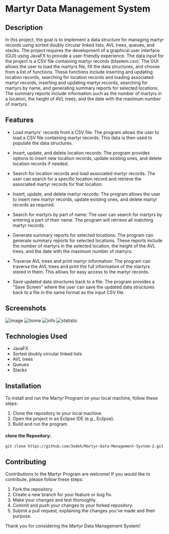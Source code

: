 # Martyr Data Management System

## Description
In this project, the goal is to implement a data structure for managing martyr records using sorted doubly circular linked lists, AVL trees, queues, and stacks. The project requires the development of a graphical user interface (GUI) using JavaFX to provide a user-friendly experience. The data input for the project is a CSV file containing martyr records (btselem.csv). The GUI allows the user to load the martyrs file, fill the data structures, and choose from a list of functions. These functions include inserting and updating location records, searching for location records and loading associated martyr records, inserting and updating martyr records, searching for martyrs by name, and generating summary reports for selected locations. The summary reports include information such as the number of martyrs in a location, the height of AVL trees, and the date with the maximum number of martyrs.


## Features

- Load martyrs' records from a CSV file: The program allows the user to load a CSV file containing martyr records. This data is then used to populate the data structures.

- Insert, update, and delete location records: The program provides options to insert new location records, update existing ones, and delete location records if needed.

- Search for location records and load associated martyr records: The user can search for a specific location record and retrieve the associated martyr records for that location.

- Insert, update, and delete martyr records: The program allows the user to insert new martyr records, update existing ones, and delete martyr records as required.

- Search for martyrs by part of name: The user can search for martyrs by entering a part of their name. The program will retrieve all matching martyr records.

- Generate summary reports for selected locations: The program can generate summary reports for selected locations. These reports include the number of martyrs in the selected location, the height of the AVL trees, and the date with the maximum number of martyrs.

- Traverse AVL trees and print martyr information: The program can traverse the AVL trees and print the full information of the martyrs stored in them. This allows for easy access to the martyr records.

- Save updated data structures back to a file: The program provides a "Save Screen" where the user can save the updated data structures back to a file in the same format as the input CSV file.

## Screenshots
![image](https://github.com/3odeh/Martyr-Data-Management-System-2/assets/111912140/9edd63bc-6f28-4eed-ba3d-50fdb47bead6)
![home](https://github.com/3odeh/Martyr-Data-Management-System-2/assets/111912140/d70e62b8-d5f4-46a1-944c-4580cbda00c2)
![info](https://github.com/3odeh/Martyr-Data-Management-System-2/assets/111912140/77b6fd32-d6af-4a70-b2ed-ea87d6747565)
![statistic](https://github.com/3odeh/Martyr-Data-Management-System-2/assets/111912140/c8a92087-ceea-47ad-ac36-a447e5048acf)


## Technologies Used
-  JavaFX
- Sorted doubly circular linked lists
- AVL trees
- Queues
- Stacks

## Installation

To install and run the Martyr Program on your local machine, follow these steps:

1. Clone the repository to your local machine.
2. Open the project in an Eclipse IDE (e.g., Eclipse).
3. Build and run the program.

#### clone the Repository:

```shell
git clone https://github.com/3odeh/Martyr-Data-Management-System-2.git
```

## Contributing

Contributions to the Martyr Program are welcome! If you would like to contribute, please follow these steps:

1. Fork the repository.
2. Create a new branch for your feature or bug fix.
3. Make your changes and test thoroughly.
4. Commit and push your changes to your forked repository.
5. Submit a pull request, explaining the changes you've made and their purpose.

Thank you for considering the Martyr Data Management System!
